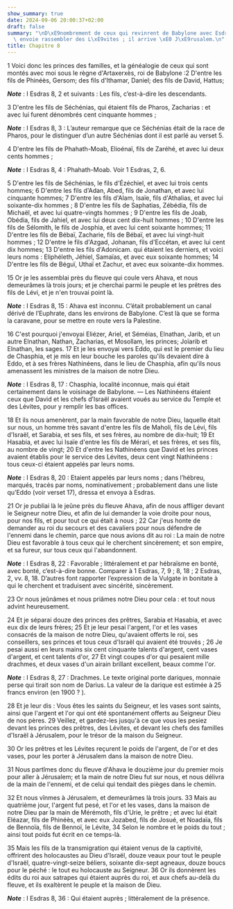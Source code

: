 ```yaml
---
show_summary: true
date: 2024-09-06 20:00:37+02:00
draft: false
summary: "\nD\xE9nombrement de ceux qui revinrent de Babylone avec Esdras.\nEsdras\
  \ envoie rassembler des L\xE9vites ; il arrive \xE0 J\xE9rusalem.\n"
title: Chapitre 8
---
```





1 Voici donc les princes des familles, et la généalogie de ceux qui sont montés avec moi sous le règne d'Artaxerxès, roi de Babylone :2 D'entre les fils de Phinéès, Gersom; des fils d'Ithamar, Daniel; des fils de David, Hattus;

***Note*** :  I Esdras 8, 2 et suivants : Les fils, c’est-à-dire les descendants.

3 D'entre les fils de Séchénias, qui étaient fils de Pharos, Zacharias : et avec lui furent dénombrés cent cinquante hommes ;

***Note*** :  I Esdras 8, 3 : L’auteur remarque que ce Séchénias était de la race de Pharos, pour le distinguer d’un autre Séchénias dont il est parlé au verset 5.

4 D'entre les fils de Phahath-Moab, Elioénaï, fils de Zaréhé, et avec lui deux cents hommes ;

***Note*** :  I Esdras 8, 4 : Phahath-Moab. Voir 1 Esdras, 2, 6.

5 D'entre les fils de Séchénias, le fils d'Ézéchiel, et avec lui trois cents hommes; 6 D'entre les fils d'Adan, Abed, fils de Jonathan, et avec lui cinquante hommes; 7 D'entre les fils d'Alam, Isaïe, fils d'Athalias, et avec lui soixante-dix hommes ; 8 D'entre les fils de Saphatias, Zébédia, fils de Michaël, et avec lui quatre-vingts hommes ; 9 D'entre les fils de Joab, Obédia, fils de Jahiel, et avec lui deux cent dix-huit hommes ; 10 D'entre les fils de Sélomith, le fils de Josphia, et avec lui cent soixante hommes; 11 D'entre les fils de Bébaï, Zacharie, fils de Bébaï, et avec lui vingt-huit hommes ; 12 D'entre le fils d'Azgad, Johanan, fils d'Eccétan, et avec lui cent dix hommes; 13 D'entre les fils d'Adonicam. qui étaient les derniers, et voici leurs noms : Eliphéleth, Jéhiel, Samaïas, et avec eux soixante hommes; 14 D'entre les fils de Béguï, Uthaï et Zachur, et avec eux soixante-dix hommes.


15 Or je les assemblai près du fleuve qui coule vers Ahava, et nous demeurâmes là trois jours; et je cherchai parmi le peuple et les prêtres des fils de Lévi, et je n'en trouvai point là.

***Note*** :  I Esdras 8, 15 : Ahava est inconnu. C’était probablement un canal dérivé de l’Euphrate, dans les environs de Babylone. C’est là que se forma la caravane, pour se mettre en route vers la Palestine.

16 C'est pourquoi j'envoyai Eliézer, Ariel, et Séméias, Elnathan, Jarib, et un autre Elnathan, Nathan, Zacharias, et Mosollam, les princes; Joïarib et Elnathan, les sages. 17 Et je les envoyai vers Eddo, qui est le premier du lieu de Chasphia, et je mis en leur bouche les paroles qu'ils devaient dire à Eddo, et à ses frères Nathinéens, dans le lieu de Chasphia, afin qu'ils nous amenassent les ministres de la maison de notre Dieu.

***Note*** :  I Esdras 8, 17 : Chasphia, localité inconnue, mais qui était certainement dans le voisinage de Babylone. ― Les Nathinéens étaient ceux que David et les chefs d’Israël avaient voués au service du Temple et des Lévites, pour y remplir les bas offices.

18 Et ils nous amenèrent, par la main favorable de notre Dieu, laquelle était sur nous, un homme très savant d'entre les fils de Maholi, fils de Lévi, fils d'Israël, et Sarabia, et ses fils, et ses frères, au nombre de dix-huit; 19 Et Hasabia, et avec lui Isaïe d'entre les fils de Mérari, et ses frères, et ses fils, au nombre de vingt; 20 Et d'entre les Nathinéens que David et les princes avaient établis pour le service des Lévites, deux cent vingt Nathinéens : tous ceux-ci étaient appelés par leurs noms.

***Note*** :  I Esdras 8, 20 : Etaient appelés par leurs noms ; dans l’hébreu, marqués, tracés par noms, nominativement ; probablement dans une liste qu’Eddo (voir verset 17), dressa et envoya à Esdras.


21 Or je publiai là le jeûne près du fleuve Ahava, afin de nous affliger devant le Seigneur notre Dieu, et afin de lui demander la voie droite pour nous, pour nos fils, et pour tout ce qui était à nous ; 22 Car j'eus honte de demander au roi du secours et des cavaliers pour nous défendre de l'ennemi dans le chemin, parce que nous avions dit au roi : La main de notre Dieu est favorable à tous ceux qui le cherchent sincèrement; et son empire, et sa fureur, sur tous ceux qui l'abandonnent.

***Note*** :  I Esdras 8, 22 : Favorable ; littéralement et par hébraïsme en bonté, avec bonté, c’est-à-dire bonne. Comparer à 1 Esdras, 7, 9 ; 8, 18 ; 2 Esdras, 2, vv. 8, 18. D’autres font rapporter l’expression de la Vulgate in bonitate à qui le cherchent et traduisent avec sincérité, sincèrement.

23 Or nous jeûnâmes et nous priâmes notre Dieu pour cela : et tout nous advint heureusement.


24 Et je séparai douze des princes des prêtres, Sarabia et Hasabia, et avec eux dix de leurs frères; 25 Et je leur pesai l'argent, l'or et les vases consacrés de la maison de notre Dieu, qu'avaient offerts le roi, ses conseillers, ses princes et tous ceux d'Israël qui avaient été trouvés ; 26 Je pesai aussi en leurs mains six cent cinquante talents d'argent, cent vases d'argent, et cent talents d'or, 27 Et vingt coupes d'or qui pesaient mille drachmes, et deux vases d'un airain brillant excellent, beaux comme l'or.

***Note*** :  I Esdras 8, 27 : Drachmes. Le texte original porte dariques, monnaie perse qui tirait son nom de Darius. La valeur de la darique est estimée à 25 francs environ (en 1900 ? ).

28 Et je leur dis : Vous êtes les saints du Seigneur, et les vases sont saints, ainsi que l'argent et l'or qui ont été spontanément offerts au Seigneur Dieu de nos pères. 29 Veillez, et gardez-les jusqu'à ce que vous les pesiez devant les princes des prêtres, des Lévites, et devant les chefs des familles d'Israël à Jérusalem, pour le trésor de la maison du Seigneur.


30 Or les prêtres et les Lévites reçurent le poids de l'argent, de l'or et des vases, pour les porter à Jérusalem dans la maison de notre Dieu.


31 Nous partîmes donc du fleuve d'Ahava le douzième jour du premier mois pour aller à Jérusalem; et la main de notre Dieu fut sur nous, et nous délivra de la main de l'ennemi, et de celui qui tendait des pièges dans le chemin.


32 Et nous vînmes à Jérusalem, et demeurâmes là trois jours. 33 Mais au quatrième jour, l'argent fut pesé, et l'or et les vases, dans la maison de notre Dieu par la main de Mérémoth, fils d'Urie, le prêtre ; et avec lui était Eléazar, fils de Phinéès, et avec eux Jozabed, fils de Josué, et Noadaïa, fils de Bennoïa, fils de Bennoï, le Lévite, 34 Selon le nombre et le poids du tout ; ainsi tout poids fut écrit en ce temps-là.


35 Mais les fils de la transmigration qui étaient venus de la captivité, offrirent des holocaustes au Dieu d'Israël, douze veaux pour tout le peuple d'Israël, quatre-vingt-seize béliers, soixante dix-sept agneaux, douze boucs pour le péché : le tout eu holocauste au Seigneur. 36 Or ils donnèrent les édits du roi aux satrapes qui étaient auprès du roi, et aux chefs au-delà du fleuve, et ils exaltèrent le peuple et la maison de Dieu.

***Note*** :  I Esdras 8, 36 : Qui étaient auprès ; littéralement de la présence.

